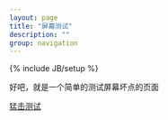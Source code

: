 ```yaml
---
layout: page
title: "屏幕测试"
description: ""
group: navigation
---
```

{% include JB/setup %}

好吧，就是一个简单的测试屏幕坏点的页面

[猛击测试](http://dextly.tk/sreentest/)